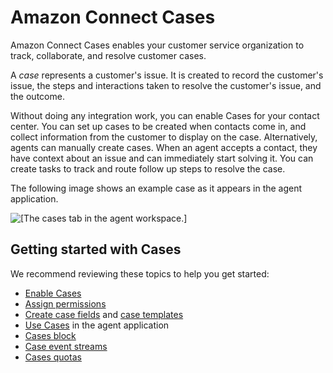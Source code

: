 # Amazon Connect Cases<a name="cases"></a>

Amazon Connect Cases enables your customer service organization to track, collaborate, and resolve customer cases\.

A *case* represents a customer's issue\. It is created to record the customer's issue, the steps and interactions taken to resolve the customer's issue, and the outcome\.

Without doing any integration work, you can enable Cases for your contact center\. You can set up cases to be created when contacts come in, and collect information from the customer to display on the case\. Alternatively, agents can manually create cases\. When an agent accepts a contact, they have context about an issue and can immediately start solving it\. You can create tasks to track and route follow up steps to resolve the case\. 

The following image shows an example case as it appears in the agent application\.

![\[The cases tab in the agent workspace.\]](http://docs.aws.amazon.com/connect/latest/adminguide/images/cases-agent-application-intro.png)

## Getting started with Cases<a name="getting-started-cases"></a>

We recommend reviewing these topics to help you get started:
+ [Enable Cases](enable-cases.md)
+ [Assign permissions](assign-security-profile-cases.md) 
+ [Create case fields](case-fields.md) and [case templates](case-templates.md) 
+ [Use Cases](use-cases.md) in the agent application 
+  [Cases block](cases-block.md) 
+ [Case event streams](case-event-streams.md) 
+ [Cases quotas](amazon-connect-service-limits.md#cases-quotas)